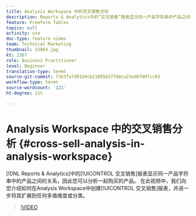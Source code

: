 ```yaml
---
title: Analysis Workspace 中的交叉销售分析
description: Reports & Analytics中的“交叉销售”报表显示同一产品字符串中产品之间的关系，因此您可以分析一起购买的产品。 在此视频中，我们向您介绍如何在Analysis Workspace中创建交叉销售报表，并将其进一步扩展到任何多值维度或分类。
feature: Freeform Tables
topics: null
activity: use
doc-type: feature video
team: Technical Marketing
thumbnail: 25864.jpg
kt: 2367
role: Business Practitioner
level: Beginner
translation-type: tm+mt
source-git-commit: f3b3fa7d91b0cb21005b57768ca23ed6700fcc03
workflow-type: tm+mt
source-wordcount: '121'
ht-degree: 11%

---
```



# Analysis Workspace 中的交叉销售分析 {#cross-sell-analysis-in-analysis-workspace}

[!DNL Reports & Analytics]中的[!UICONTROL 交叉销售]报表显示同一产品字符串中的产品之间的关系，因此您可以分析一起购买的产品。 在此视频中，我们向您介绍如何在Analysis Workspace中创建[!UICONTROL 交叉销售]报表，并进一步将其扩展到任何多值维度或分类。

>[!VIDEO](https://video.tv.adobe.com/v/25864/?quality=12)

